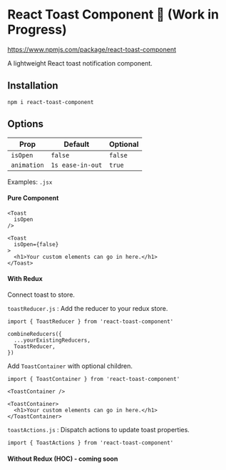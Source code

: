 # React Toast Component 🍞 (Work in Progress)

https://www.npmjs.com/package/react-toast-component

A lightweight React toast notification component.

## Installation

`npm i react-toast-component`

## Options

| Prop        | Default          | Optional |
| ----------- | ---------------- | -------- |
| `isOpen`    | `false`          | `false`  |
| `animation` | `1s ease-in-out` | `true`   |

Examples: `.jsx`

#### Pure Component

```
<Toast
  isOpen
/>
```

```
<Toast
  isOpen={false}
>
  <h1>Your custom elements can go in here.</h1>
</Toast>
```

#### With Redux

Connect toast to store.

`toastReducer.js` : Add the reducer to your redux store.

```
import { ToastReducer } from 'react-toast-component'
```

```
combineReducers({
  ...yourExistingReducers,
  ToastReducer,
})
```

Add `ToastContainer` with optional children.

```
import { ToastContainer } from 'react-toast-component'
```

```
<ToastContainer />
```

```
<ToastContainer>
  <h1>Your custom elements can go in here.</h1>
</ToastContainer>
```

`toastActions.js` : Dispatch actions to update toast properties.

```
import { ToastActions } from 'react-toast-component'
```

#### Without Redux (HOC) - coming soon
